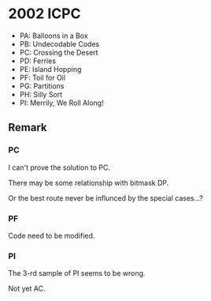 # 2002 ICPC

* PA: Balloons in a Box 
* PB: Undecodable Codes 
* PC: Crossing the Desert 
* PD: Ferries 
* PE: Island Hopping 
* PF: Toil for Oil 
* PG: Partitions 
* PH: Silly Sort 
* PI: Merrily, We Roll Along! 

## Remark

### PC

I can't prove the solution to PC.

There may be some relationship with bitmask DP.

Or the best route never be influnced by the special cases...?

### PF

Code need to be modified.

### PI

The 3-rd sample of PI seems to be wrong.

Not yet AC.